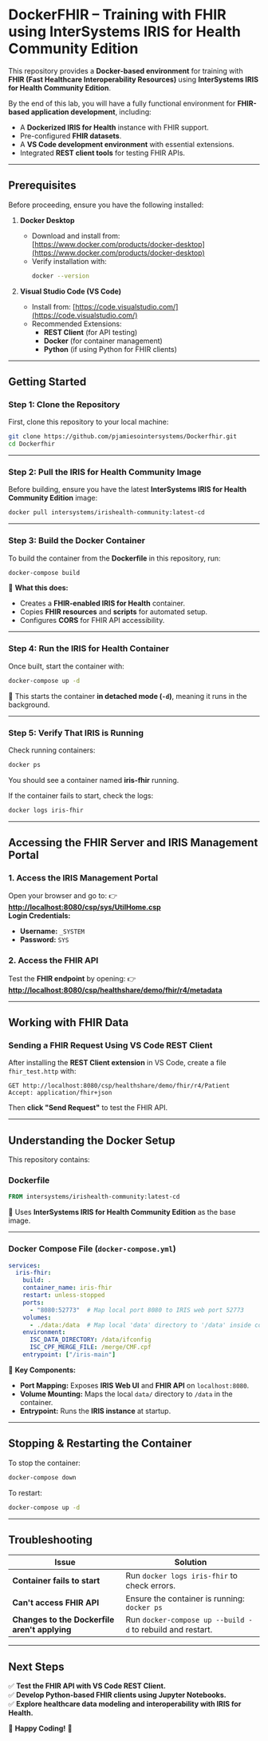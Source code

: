 # **DockerFHIR – Training with FHIR using InterSystems IRIS for Health Community Edition**

This repository provides a **Docker-based environment** for training with **FHIR (Fast Healthcare Interoperability Resources)** using **InterSystems IRIS for Health Community Edition**.

By the end of this lab, you will have a fully functional environment for **FHIR-based application development**, including:
- A **Dockerized IRIS for Health** instance with FHIR support.
- Pre-configured **FHIR datasets**.
- A **VS Code development environment** with essential extensions.
- Integrated **REST client tools** for testing FHIR APIs.

---

## **Prerequisites**
Before proceeding, ensure you have the following installed:

1. **Docker Desktop**  
   - Download and install from: [https://www.docker.com/products/docker-desktop](https://www.docker.com/products/docker-desktop)
   - Verify installation with:  
     ```sh
     docker --version
     ```

2. **Visual Studio Code (VS Code)**
   - Install from: [https://code.visualstudio.com/](https://code.visualstudio.com/)
   - Recommended Extensions:
     - **REST Client** (for API testing)
     - **Docker** (for container management)
     - **Python** (if using Python for FHIR clients)

---

## **Getting Started**

### **Step 1: Clone the Repository**
First, clone this repository to your local machine:
```sh
git clone https://github.com/pjamiesointersystems/Dockerfhir.git
cd Dockerfhir
```

---

### **Step 2: Pull the IRIS for Health Community Image**
Before building, ensure you have the latest **InterSystems IRIS for Health Community Edition** image:
```sh
docker pull intersystems/irishealth-community:latest-cd
```

---

### **Step 3: Build the Docker Container**
To build the container from the **Dockerfile** in this repository, run:
```sh
docker-compose build
```

🔹 **What this does:**
- Creates a **FHIR-enabled IRIS for Health** container.
- Copies **FHIR resources** and **scripts** for automated setup.
- Configures **CORS** for FHIR API accessibility.

---

### **Step 4: Run the IRIS for Health Container**
Once built, start the container with:
```sh
docker-compose up -d
```
🔹 This starts the container **in detached mode (`-d`)**, meaning it runs in the background.

---

### **Step 5: Verify That IRIS is Running**
Check running containers:
```sh
docker ps
```
You should see a container named **iris-fhir** running.

If the container fails to start, check the logs:
```sh
docker logs iris-fhir
```

---

## **Accessing the FHIR Server and IRIS Management Portal**

### **1. Access the IRIS Management Portal**
Open your browser and go to:
👉 **[http://localhost:8080/csp/sys/UtilHome.csp](http://localhost:8080/csp/sys/UtilHome.csp)**  
**Login Credentials:**
- **Username:** `_SYSTEM`
- **Password:** `SYS`

### **2. Access the FHIR API**
Test the **FHIR endpoint** by opening:
👉 **[http://localhost:8080/csp/healthshare/demo/fhir/r4/metadata](http://localhost:8080/csp/healthshare/demo/fhir/r4/metadata)**

---

## **Working with FHIR Data**
### **Sending a FHIR Request Using VS Code REST Client**
After installing the **REST Client extension** in VS Code, create a file `fhir_test.http` with:
```
GET http://localhost:8080/csp/healthshare/demo/fhir/r4/Patient
Accept: application/fhir+json
```
Then **click "Send Request"** to test the FHIR API.

---

## **Understanding the Docker Setup**
This repository contains:

### **Dockerfile**
```dockerfile
FROM intersystems/irishealth-community:latest-cd
```
🔹 Uses **InterSystems IRIS for Health Community Edition** as the base image.

---

### **Docker Compose File (`docker-compose.yml`)**
```yaml
services:
  iris-fhir:
    build: .
    container_name: iris-fhir
    restart: unless-stopped
    ports:
      - "8080:52773"  # Map local port 8080 to IRIS web port 52773
    volumes:
      - ./data:/data  # Map local 'data' directory to '/data' inside container
    environment:
      ISC_DATA_DIRECTORY: /data/ifconfig
      ISC_CPF_MERGE_FILE: /merge/CMF.cpf
    entrypoint: ["/iris-main"]
```
🔹 **Key Components:**
- **Port Mapping:** Exposes **IRIS Web UI** and **FHIR API** on `localhost:8080`.
- **Volume Mounting:** Maps the local `data/` directory to `/data` in the container.
- **Entrypoint:** Runs the **IRIS instance** at startup.

---

## **Stopping & Restarting the Container**
To stop the container:
```sh
docker-compose down
```

To restart:
```sh
docker-compose up -d
```

---

## **Troubleshooting**
| Issue | Solution |
|--------|---------|
| **Container fails to start** | Run `docker logs iris-fhir` to check errors. |
| **Can't access FHIR API** | Ensure the container is running: `docker ps` |
| **Changes to the Dockerfile aren't applying** | Run `docker-compose up --build -d` to rebuild and restart. |

---

## **Next Steps**
✅ **Test the FHIR API with VS Code REST Client.**  
✅ **Develop Python-based FHIR clients using Jupyter Notebooks.**  
✅ **Explore healthcare data modeling and interoperability with IRIS for Health.**  

🚀 **Happy Coding!** 🚀

